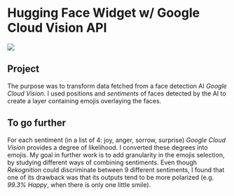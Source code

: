 # Hugging Face Widget w/ Google Cloud Vision API

![](https://helium.eu-central-1.linodeobjects.com/folder/huggingface_1.gif)

## Project

The purpose was to transform data fetched from a face detection AI _Google Cloud Vision_.
I used positions and _sentiments_ of faces detected by the AI to create a layer containing emojis overlaying the faces.

## To go further

For each sentiment (in a list of 4: joy, anger, sorrow, surprise) _Google Cloud Vision_ provides a degree of likelihood. I converted these degrees into emojis. My goal in further work is to add granularity in the emojis selection, by studying different ways of combining sentiments. Even though _Rekognition_ could discriminate between 9 different sentiments, I found that one of its drawback was that its outputs tend to be more polarized (e.g. _99.3% Happy_, when there is only one little smile).
